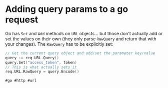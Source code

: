 # Adding query params to a go request

Go has `Set` and `Add` methods on `URL` objects... but those don't actually add or set
the values on their own (they only parse `RawQuery` and return that with your
changes). The `RawQuery` has to be explicitly set:
```go
// Get the current query object and add/set the parameter key/value
query := req.URL.Query()
query.Set("access_token", token)
// This is what actually sets it
req.URL.RawQuery = query.Encode()
```

    #go #http #url
